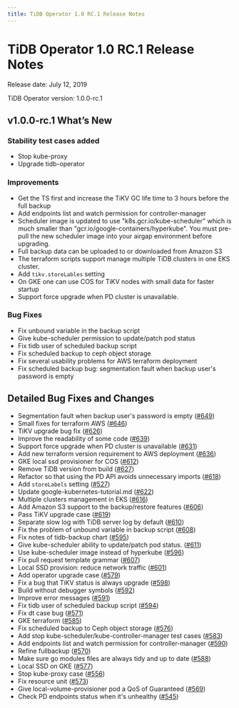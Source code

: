 ```yaml
---
title: TiDB Operator 1.0 RC.1 Release Notes
---
```


# TiDB Operator 1.0 RC.1 Release Notes

Release date: July 12, 2019

TiDB Operator version: 1.0.0-rc.1

## v1.0.0-rc.1 What’s New

### Stability test cases added

- Stop kube-proxy
- Upgrade tidb-operator

### Improvements

- Get the TS first and increase the TiKV GC life time to 3 hours before the full backup
- Add endpoints list and watch permission for controller-manager
- Scheduler image is updated to use "k8s.gcr.io/kube-scheduler" which is much smaller than "gcr.io/google-containers/hyperkube". You must pre-pull the new scheduler image into your airgap environment before upgrading.
- Full backup data can be uploaded to or downloaded from Amazon S3
- The terraform scripts support manage multiple TiDB clusters in one EKS cluster.
- Add `tikv.storeLables` setting
- On GKE one can use COS for TiKV nodes with small data for faster startup
- Support force upgrade when PD cluster is unavailable.

### Bug Fixes

- Fix unbound variable in the backup script
- Give kube-scheduler permission to update/patch pod status
- Fix tidb user of scheduled backup script
- Fix scheduled backup to ceph object storage
- Fix several usability problems for AWS terraform deployment
- Fix scheduled backup bug: segmentation fault when backup user's password is empty

## Detailed Bug Fixes and Changes

- Segmentation fault when backup user's password is empty ([#649](https://github.com/pingcap/tidb-operator/pull/649))
- Small fixes for terraform AWS ([#646](https://github.com/pingcap/tidb-operator/pull/646))
- TiKV upgrade bug fix ([#626](https://github.com/pingcap/tidb-operator/pull/626))
- Improve the readability of some code ([#639](https://github.com/pingcap/tidb-operator/pull/639))
- Support force upgrade when PD cluster is unavailable ([#631](https://github.com/pingcap/tidb-operator/pull/631))
- Add new terraform version requirement to AWS deployment ([#636](https://github.com/pingcap/tidb-operator/pull/636))
- GKE local ssd provisioner for COS ([#612](https://github.com/pingcap/tidb-operator/pull/612))
- Remove TiDB version from build ([#627](https://github.com/pingcap/tidb-operator/pull/627))
- Refactor so that using the PD API avoids unnecessary imports ([#618](https://github.com/pingcap/tidb-operator/pull/618))
- Add `storeLabels` setting ([#527](https://github.com/pingcap/tidb-operator/pull/527))
- Update google-kubernetes-tutorial.md ([#622](https://github.com/pingcap/tidb-operator/pull/622))
- Multiple clusters management in EKS ([#616](https://github.com/pingcap/tidb-operator/pull/616))
- Add Amazon S3 support to the backup/restore features ([#606](https://github.com/pingcap/tidb-operator/pull/606))
- Pass TiKV upgrade case ([#619](https://github.com/pingcap/tidb-operator/pull/619))
- Separate slow log with TiDB server log by default ([#610](https://github.com/pingcap/tidb-operator/pull/610))
- Fix the problem of unbound variable in backup script ([#608](https://github.com/pingcap/tidb-operator/pull/608))
- Fix notes of tidb-backup chart ([#595](https://github.com/pingcap/tidb-operator/pull/595))
- Give kube-scheduler ability to update/patch pod status. ([#611](https://github.com/pingcap/tidb-operator/pull/611))
- Use kube-scheduler image instead of hyperkube ([#596](https://github.com/pingcap/tidb-operator/pull/596))
- Fix pull request template grammar ([#607](https://github.com/pingcap/tidb-operator/pull/607))
- Local SSD provision: reduce network traffic ([#601](https://github.com/pingcap/tidb-operator/pull/601))
- Add operator upgrade case ([#579](https://github.com/pingcap/tidb-operator/pull/579))
- Fix a bug that TiKV status is always upgrade ([#598](https://github.com/pingcap/tidb-operator/pull/598))
- Build without debugger symbols ([#592](https://github.com/pingcap/tidb-operator/pull/592))
- Improve error messages ([#591](https://github.com/pingcap/tidb-operator/pull/591))
- Fix tidb user of scheduled backup script ([#594](https://github.com/pingcap/tidb-operator/pull/594))
- Fix dt case bug ([#571](https://github.com/pingcap/tidb-operator/pull/571))
- GKE terraform ([#585](https://github.com/pingcap/tidb-operator/pull/585))
- Fix scheduled backup to Ceph object storage ([#576](https://github.com/pingcap/tidb-operator/pull/576))
- Add stop kube-scheduler/kube-controller-manager test cases ([#583](https://github.com/pingcap/tidb-operator/pull/583))
- Add endpoints list and watch permission for controller-manager ([#590](https://github.com/pingcap/tidb-operator/pull/590))
- Refine fullbackup ([#570](https://github.com/pingcap/tidb-operator/pull/570))
- Make sure go modules files are always tidy and up to date ([#588](https://github.com/pingcap/tidb-operator/pull/588))
- Local SSD on GKE ([#577](https://github.com/pingcap/tidb-operator/pull/577))
- Stop kube-proxy case ([#556](https://github.com/pingcap/tidb-operator/pull/556))
- Fix resource unit ([#573](https://github.com/pingcap/tidb-operator/pull/573))
- Give local-volume-provisioner pod a QoS of Guaranteed ([#569](https://github.com/pingcap/tidb-operator/pull/569))
- Check PD endpoints status when it's unhealthy ([#545](https://github.com/pingcap/tidb-operator/pull/545))
